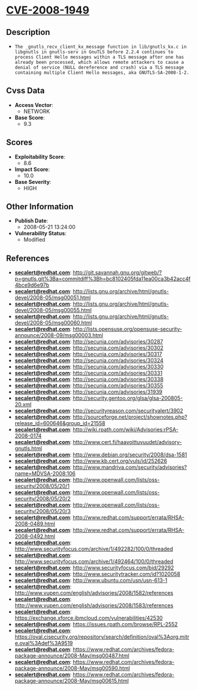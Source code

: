 
# [CVE-2008-1949](http://git.savannah.gnu.org/gitweb/?p=gnutls.git%3Ba=commitdiff%3Bh=bc8102405fda11ea00ca3b42acc4f4bce9d6e97b)

## Description

- `The _gnutls_recv_client_kx_message function in lib/gnutls_kx.c in libgnutls in gnutls-serv in GnuTLS before 2.2.4 continues to process Client Hello messages within a TLS message after one has already been processed, which allows remote attackers to cause a denial of service (NULL dereference and crash) via a TLS message containing multiple Client Hello messages, aka GNUTLS-SA-2008-1-2.`

## Cvss Data

- **Access Vector**:
  - NETWORK
- **Base Score**:
  - 9.3

## Scores

- **Exploitability Score**:
  - 8.6
- **Impact Score**:
  - 10.0
- **Base Severity**:
  - HIGH

## Other Information

- **Publish Date**:
  - 2008-05-21 13:24:00
- **Vulnerability Status**:
  - Modified

## References

- **secalert@redhat.com**: http://git.savannah.gnu.org/gitweb/?p=gnutls.git%3Ba=commitdiff%3Bh=bc8102405fda11ea00ca3b42acc4f4bce9d6e97b
- **secalert@redhat.com**: http://lists.gnu.org/archive/html/gnutls-devel/2008-05/msg00051.html
- **secalert@redhat.com**: http://lists.gnu.org/archive/html/gnutls-devel/2008-05/msg00055.html
- **secalert@redhat.com**: http://lists.gnu.org/archive/html/gnutls-devel/2008-05/msg00060.html
- **secalert@redhat.com**: http://lists.opensuse.org/opensuse-security-announce/2008-09/msg00003.html
- **secalert@redhat.com**: http://secunia.com/advisories/30287
- **secalert@redhat.com**: http://secunia.com/advisories/30302
- **secalert@redhat.com**: http://secunia.com/advisories/30317
- **secalert@redhat.com**: http://secunia.com/advisories/30324
- **secalert@redhat.com**: http://secunia.com/advisories/30330
- **secalert@redhat.com**: http://secunia.com/advisories/30331
- **secalert@redhat.com**: http://secunia.com/advisories/30338
- **secalert@redhat.com**: http://secunia.com/advisories/30355
- **secalert@redhat.com**: http://secunia.com/advisories/31939
- **secalert@redhat.com**: http://security.gentoo.org/glsa/glsa-200805-20.xml
- **secalert@redhat.com**: http://securityreason.com/securityalert/3902
- **secalert@redhat.com**: http://sourceforge.net/project/shownotes.php?release_id=600646&group_id=21558
- **secalert@redhat.com**: http://wiki.rpath.com/wiki/Advisories:rPSA-2008-0174
- **secalert@redhat.com**: http://www.cert.fi/haavoittuvuudet/advisory-gnutls.html
- **secalert@redhat.com**: http://www.debian.org/security/2008/dsa-1581
- **secalert@redhat.com**: http://www.kb.cert.org/vuls/id/252626
- **secalert@redhat.com**: http://www.mandriva.com/security/advisories?name=MDVSA-2008:106
- **secalert@redhat.com**: http://www.openwall.com/lists/oss-security/2008/05/20/1
- **secalert@redhat.com**: http://www.openwall.com/lists/oss-security/2008/05/20/2
- **secalert@redhat.com**: http://www.openwall.com/lists/oss-security/2008/05/20/3
- **secalert@redhat.com**: http://www.redhat.com/support/errata/RHSA-2008-0489.html
- **secalert@redhat.com**: http://www.redhat.com/support/errata/RHSA-2008-0492.html
- **secalert@redhat.com**: http://www.securityfocus.com/archive/1/492282/100/0/threaded
- **secalert@redhat.com**: http://www.securityfocus.com/archive/1/492464/100/0/threaded
- **secalert@redhat.com**: http://www.securityfocus.com/bid/29292
- **secalert@redhat.com**: http://www.securitytracker.com/id?1020058
- **secalert@redhat.com**: http://www.ubuntu.com/usn/usn-613-1
- **secalert@redhat.com**: http://www.vupen.com/english/advisories/2008/1582/references
- **secalert@redhat.com**: http://www.vupen.com/english/advisories/2008/1583/references
- **secalert@redhat.com**: https://exchange.xforce.ibmcloud.com/vulnerabilities/42530
- **secalert@redhat.com**: https://issues.rpath.com/browse/RPL-2552
- **secalert@redhat.com**: https://oval.cisecurity.org/repository/search/definition/oval%3Aorg.mitre.oval%3Adef%3A9519
- **secalert@redhat.com**: https://www.redhat.com/archives/fedora-package-announce/2008-May/msg00487.html
- **secalert@redhat.com**: https://www.redhat.com/archives/fedora-package-announce/2008-May/msg00590.html
- **secalert@redhat.com**: https://www.redhat.com/archives/fedora-package-announce/2008-May/msg00615.html
